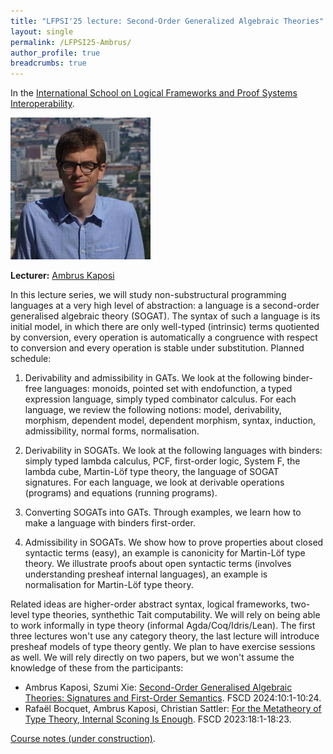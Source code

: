 ```yaml
---
title: "LFPSI'25 lecture: Second-Order Generalized Algebraic Theories"
layout: single
permalink: /LFPSI25-Ambrus/
author_profile: true
breadcrumbs: true
---
```


In the [International School on Logical Frameworks and Proof Systems Interoperability](../LFPSI25).

<img src="/_pages/schools/LFPSI25/ambrus.jpg"/>

**Lecturer:** [Ambrus Kaposi](https://akaposi.github.io/)

In this lecture series, we will study non-substructural programming
languages at a very high level of abstraction: a language is a
second-order generalised algebraic theory (SOGAT). The syntax of such
a language is its initial model, in which there are only well-typed
(intrinsic) terms quotiented by conversion, every operation is
automatically a congruence with respect to conversion and every
operation is stable under substitution. Planned schedule:

  1. Derivability and admissibility in GATs. We look at the following
  binder-free languages: monoids, pointed set with endofunction, a
  typed expression language, simply typed combinator calculus. For
  each language, we review the following notions: model, derivability,
  morphism, dependent model, dependent morphism, syntax, induction,
  admissibility, normal forms, normalisation.

  2. Derivability in SOGATs. We look at the following languages with
  binders: simply typed lambda calculus, PCF, first-order logic,
  System F, the lambda cube, Martin-Löf type theory, the language of
  SOGAT signatures. For each language, we look at derivable operations
  (programs) and equations (running programs).

  3. Converting SOGATs into GATs. Through examples, we learn how to
  make a language with binders first-order.

  4. Admissibility in SOGATs. We show how to prove properties about
  closed syntactic terms (easy), an example is canonicity for
  Martin-Löf type theory. We illustrate proofs about open syntactic
  terms (involves understanding presheaf internal languages), an
  example is normalisation for Martin-Löf type theory.

Related ideas are higher-order abstract syntax, logical frameworks,
two-level type theories, synthethic Tait computability. We will rely on
being able to work informally in type theory (informal
Agda/Coq/Idris/Lean). The first three lectures won't use any category
theory, the last lecture will introduce presheaf models of type theory
gently. We plan to have exercise sessions as well. We will rely directly
on two papers, but we won't assume the knowledge of these from the
participants:
  - Ambrus Kaposi, Szumi Xie: [Second-Order Generalised Algebraic Theories:
    Signatures and First-Order Semantics](https://doi.org/10.4230/LIPIcs.FSCD.2024.10). FSCD 2024:10:1-10:24.
  - Rafaël Bocquet, Ambrus Kaposi, Christian Sattler: [For the Metatheory of
    Type Theory, Internal Sconing Is Enough](https://doi.org/10.4230/LIPIcs.FSCD.2023.18). FSCD 2023:18:1-18:23.

[Course notes (under construction)](https://akaposi.github.io/sogat-paris.pdf).
